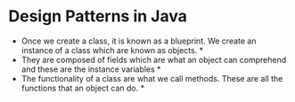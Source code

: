 # Design Patterns in Java
* Once we create a class, it is known as a blueprint. We create an instance of a class which are known as objects. *
* They are composed of fields which are what an object can comprehend and these are the instance variables *
* The functionality of a class are what we call methods. These are all the functions that an object can do. *
